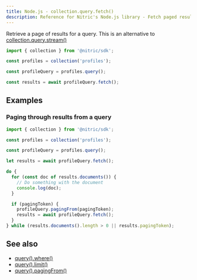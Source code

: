 ```yaml
---
title: Node.js - collection.query.fetch()
description: Reference for Nitric's Node.js library - Fetch paged results from a query.
---
```


Retrieve a page of results for a query. This is an alternative to [collection.query.stream()](./collection-query-stream)

```javascript
import { collection } from '@nitric/sdk';

const profiles = collection('profiles');

const profileQuery = profiles.query();

const results = await profileQuery.fetch();
```

## Examples

### Paging through results from a query

```javascript
import { collection } from '@nitric/sdk';

const profiles = collection('profiles');

const profileQuery = profiles.query();

let results = await profileQuery.fetch();

do {
  for (const doc of results.documents()) {
    // Do something with the document
    console.log(doc);
  }

  if (pagingToken) {
    profileQuery.pagingFrom(pagingToken);
    results = await profileQuery.fetch();
  }
} while (results.documents().length > 0 || results.pagingToken);
```

## See also

- [query().where()]()
- [query().limit()]()
- [query().pagingFrom()]()
